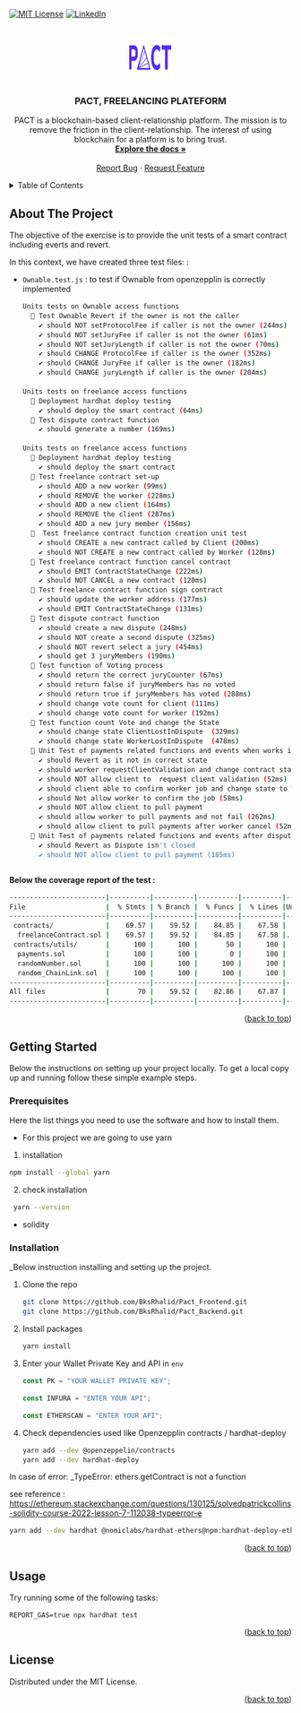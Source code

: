 <a name="readme-top"></a>

[![MIT License][license-shield]][license-url]
[![LinkedIn][linkedin-shield]][linkedin-url]

<!-- PROJECT LOGO -->
<br />
<div align="center">
  <a href="https://github.com/BksRhalid/">
    <img src="public/img/pactLogo.png" alt="Logo" width="80" height="80">
  </a>

  <h3 align="center">PACT, FREELANCING PLATEFORM</h3>

  <p align="center">
    PACT is a blockchain-based client-relationship platform. The mission is to remove the friction in the client-relationship. The interest of using blockchain for a platform is to bring trust.
    <br />
    <a href="https://github.com/BksRhalid/Pact_Frontend.git"><strong>Explore the docs »</strong></a>
    <br />
    <br />
    <a href="https://github.com/BksRhalid/Pact_Frontend.git/issues">Report Bug</a>
    ·
    <a href="https://github.com/BksRhalid/Pact_Frontend.git/features">Request Feature</a>
  </p>
</div>

<!-- TABLE OF CONTENTS -->
<details>
  <summary>Table of Contents</summary>
  <ol>
    <li>
      <a href="#about-the-project">About The Project</a>
    </li>
    <li>
      <a href="#getting-started">Getting Started</a>
      <ul>
        <li><a href="#prerequisites">Prerequisites</a></li>
        <li><a href="#installation">Installation</a></li>
      </ul>
    </li>
    <li><a href="#usage">Usage</a></li>
    <li><a href="#contributing">Contributing</a></li>
    <li><a href="#license">License</a></li>
    <li><a href="#acknowledgments">Acknowledgments</a></li>
  </ol>
</details>

<!-- ABOUT THE PROJECT -->

## About The Project

<!-- [![Product Name Screen Shot][product-screenshot]](https://example.com) -->

The objective of the exercise is to provide the unit tests of a smart contract including everts and revert.

In this context, we have created three test files: :

- `Ownable.test.js` : to test if Ownable from openzepplin is correctly implemented
  <br>

  ```sh
  Units tests on Ownable access functions
    🔎 Test Ownable Revert if the owner is not the caller
      ✔ should NOT setProtocolFee if caller is not the owner (244ms)
      ✔ should NOT setJuryFee if caller is not the owner (61ms)
      ✔ should NOT setJuryLength if caller is not the owner (70ms)
      ✔ should CHANGE ProtocolFee if caller is the owner (352ms)
      ✔ should CHANGE JuryFee if caller is the owner (182ms)
      ✔ should CHANGE juryLength if caller is the owner (204ms)

  Units tests on freelance access functions
    🔎 Deployment hardhat deploy testing
      ✔ should deploy the smart contract (64ms)
    🔎 Test dispute contract function
      ✔ should generate a number (169ms)

  Units tests on freelance access functions
    🔎 Deployment hardhat deploy testing
      ✔ should deploy the smart contract
    🔎 Test freelance contract set-up
      ✔ should ADD a new worker (99ms)
      ✔ should REMOVE the worker (228ms)
      ✔ should ADD a new client (164ms)
      ✔ should REMOVE the client (287ms)
      ✔ should ADD a new jury member (156ms)
    🔎  Test freelance contract function creation unit test
      ✔ should CREATE a new contract called by Client (200ms)
      ✔ should NOT CREATE a new contract called by Worker (128ms)
    🔎 Test freelance contract function cancel contract
      ✔ should EMIT ContractStateChange (222ms)
      ✔ should NOT CANCEL a new contract (120ms)
    🔎 Test freelance contract function sign contract
      ✔ should update the worker address (177ms)
      ✔ should EMIT ContractStateChange (131ms)
    🔎 Test dispute contract function
      ✔ should create a new dispute (248ms)
      ✔ should NOT create a second dispute (325ms)
      ✔ should NOT revert select a jury (454ms)
      ✔ should get 3 juryMembers (190ms)
    🔎 Test function of Voting process 
      ✔ should return the correct juryCounter (67ms)
      ✔ should return false if juryMembers has no voted
      ✔ should return true if juryMembers has voted (288ms)
      ✔ should change vote count for client (111ms)
      ✔ should change vote count for worker (192ms)
    🔎 Test function count Vote and change the State 
      ✔ should change state ClientLostInDispute  (329ms)
      ✔ should change state WorkerLostInDispute  (478ms)
    🔎 Unit Test of payments related functions and events when works is confirm by Clients
      ✔ should Revert as it not in correct state
      ✔ should worker requestClientValidation and change contract state to WaitingClientReview  (125ms)
      ✔ should NOT allow client to  request client validation (52ms)
      ✔ should client able to confirm worker job and change state to WorkFinishedSuccessufully (190ms)
      ✔ should Not allow worker to confirm the job (58ms)
      ✔ should NOT allow client to pull payment
      ✔ should allow worker to pull payments and not fail (262ms)
      ✔ should allow client to pull payments after worker cancel (52ms)
    🔎 Unit Test of payments related functions and events after dispute opened 
      ✔ should Revert as Dispute isn't closed
      ✔ should NOT allow client to pull payment (185ms)
  ```

  ````

<strong> Below the coverage report of the test :</strong>

```sh
------------------------|----------|----------|----------|----------|----------------|
File                    |  % Stmts | % Branch |  % Funcs |  % Lines |Uncovered Lines |
------------------------|----------|----------|----------|----------|----------------|
 contracts/             |    69.57 |    59.52 |    84.85 |    67.58 |                |
  freelanceContract.sol |    69.57 |    59.52 |    84.85 |    67.58 |... 674,675,676 |
 contracts/utils/       |      100 |      100 |       50 |      100 |                |
  payments.sol          |      100 |      100 |        0 |      100 |                |
  randomNumber.sol      |      100 |      100 |      100 |      100 |                |
  random_ChainLink.sol  |      100 |      100 |      100 |      100 |                |
------------------------|----------|----------|----------|----------|----------------|
All files               |       70 |    59.52 |    82.86 |    67.87 |                |
------------------------|----------|----------|----------|----------|----------------|

```

<p align="right">(<a href="#readme-top">back to top</a>)</p>

<!-- GETTING STARTED -->

## Getting Started

Below the instructions on setting up your project locally. To get a local copy up and running follow these simple example steps.

### Prerequisites

Here the list things you need to use the software and how to install them.

- For this project we are going to use yarn

1. installation

```sh
npm install --global yarn
```

2. check installation

```sh
 yarn --version
```

- solidity

### Installation

\_Below instruction installing and setting up the project.

1. Clone the repo

   ```sh
   git clone https://github.com/BksRhalid/Pact_Frontend.git
   git clone https://github.com/BksRhalid/Pact_Backend.git

   ```

2. Install packages

   ```sh
   yarn install
   ```

3. Enter your Wallet Private Key and API in `env`

   ```js
   const PK = "YOUR WALLET PRIVATE KEY";
   ```

   ```js
   const INFURA = "ENTER YOUR API";
   ```

   ```js
   const ETHERSCAN = "ENTER YOUR API";
   ```

4. Check dependencies used like Openzepplin contracts / hardhat-deploy

   ```sh
   yarn add --dev @openzeppelin/contracts
   yarn add --dev hardhat-deploy
   ```

In case of error:
\_TypeError: ethers.getContract is not a function

see reference : <https://ethereum.stackexchange.com/questions/130125/solvedpatrickcollins-solidity-course-2022-lesson-7-112038-typeerror-e>

```sh
yarn add --dev hardhat @nomiclabs/hardhat-ethers@npm:hardhat-deploy-ethers ethers
```

<p align="right">(<a href="#readme-top">back to top</a>)</p>

<!-- USAGE EXAMPLES -->

## Usage

Try running some of the following tasks:

```shell
REPORT_GAS=true npx hardhat test
```

<p align="right">(<a href="#readme-top">back to top</a>)</p>

<!-- LICENSE -->

## License

Distributed under the MIT License.

<p align="right">(<a href="#readme-top">back to top</a>)</p>

<!-- MARKDOWN LINKS & IMAGES -->
<!-- https://www.markdownguide.org/basic-syntax/#reference-style-links -->

[license-shield]: https://img.shields.io/github/license/othneildrew/Best-README-Template.svg?style=for-the-badge
[license-url]: https://github.com/othneildrew/Best-README-Template/blob/master/LICENSE.txt
[linkedin-shield]: https://img.shields.io/badge/-LinkedIn-black.svg?style=for-the-badge&logo=linkedin&colorB=555
[linkedin-url]: https://linkedin.com/in/rhalid

```

```
